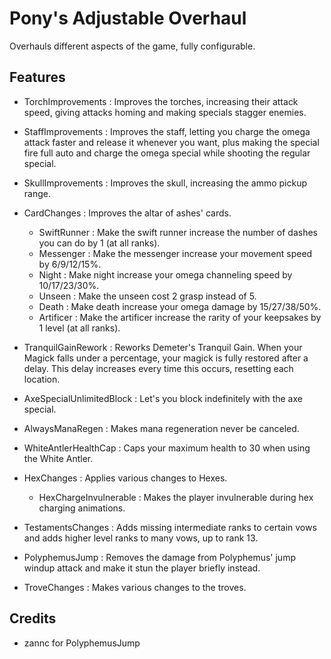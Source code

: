 # Pony's Adjustable Overhaul

Overhauls different aspects of the game, fully configurable.

## Features

- TorchImprovements : Improves the torches, increasing their attack speed, giving attacks homing and making specials stagger enemies.

- StaffImprovements : Improves the staff, letting you charge the omega attack faster and release it whenever you want, plus making the special fire full auto and charge the omega special while shooting the regular special.

- SkullImprovements : Improves the skull, increasing the ammo pickup range.

- CardChanges : Improves the altar of ashes' cards.
  - SwiftRunner : Make the swift runner increase the number of dashes you can do by 1 (at all ranks).
  - Messenger : Make the messenger increase your movement speed by 6/9/12/15%.
  - Night : Make night increase your omega channeling speed by 10/17/23/30%.
  - Unseen : Make the unseen cost 2 grasp instead of 5.
  - Death : Make death increase your omega damage by 15/27/38/50%.
  - Artificer : Make the artificer increase the rarity of your keepsakes by 1 level (at all ranks).

- TranquilGainRework : Reworks Demeter's Tranquil Gain. When your Magick falls under a percentage, your magick is fully restored after a delay. This delay increases every time this occurs, resetting each location.

- AxeSpecialUnlimitedBlock : Let's you block indefinitely with the axe special.

- AlwaysManaRegen : Makes mana regeneration never be canceled.

- WhiteAntlerHealthCap : Caps your maximum health to 30 when using the White Antler.

- HexChanges : Applies various changes to Hexes.
  - HexChargeInvulnerable : Makes the player invulnerable during hex charging animations.

- TestamentsChanges : Adds missing intermediate ranks to certain vows and adds higher level ranks to many vows, up to rank 13.

- PolyphemusJump : Removes the damage from Polyphemus' jump windup attack and make it stun the player briefly instead.

- TroveChanges : Makes various changes to the troves.

## Credits

- zannc for PolyphemusJump